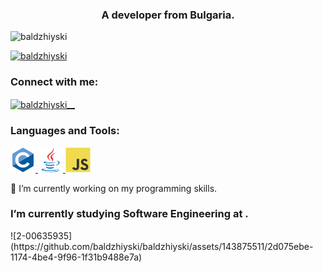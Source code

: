 
<h3 align="center">A developer from Bulgaria.</h3>

<p align="left"> <img src="https://komarev.com/ghpvc/?username=baldzhiyski&label=Profile%20views&color=0e75b6&style=flat" alt="baldzhiyski" /> </p>

<p align="left"> <a href="https://github.com/ryo-ma/github-profile-trophy"><img src="https://github-profile-trophy.vercel.app/?username=baldzhiyski" alt="baldzhiyski" /></a> </p>

<h3 align="left">Connect with me:</h3>
<p align="left">
<a href="https://instagram.com/baldzhiyski__" target="blank"><img align="center" src="https://raw.githubusercontent.com/rahuldkjain/github-profile-readme-generator/master/src/images/icons/Social/instagram.svg" alt="baldzhiyski__" height="30" width="40" /></a>
</p>

<h3 align="left">Languages and Tools:</h3>
<p align="left"> <a href="https://www.cprogramming.com/" target="_blank" rel="noreferrer"> <img src="https://raw.githubusercontent.com/devicons/devicon/master/icons/c/c-original.svg" alt="c" width="40" height="40"/> </a> <a href="https://www.java.com" target="_blank" rel="noreferrer"> <img src="https://raw.githubusercontent.com/devicons/devicon/master/icons/java/java-original.svg" alt="java" width="40" height="40"/> </a> <a href="https://developer.mozilla.org/en-US/docs/Web/JavaScript" target="_blank" rel="noreferrer"> <img src="https://raw.githubusercontent.com/devicons/devicon/master/icons/javascript/javascript-original.svg" alt="javascript" width="40" height="40"/> </a> </p>

 🔭 I’m currently working on my programming skills.
<h3 align = "left" > I’m currently studying Software Engineering at  .</h3> ![2-00635935](https://github.com/baldzhiyski/baldzhiyski/assets/143875511/2d075ebe-1174-4be4-9f96-1f31b9488e7a)
